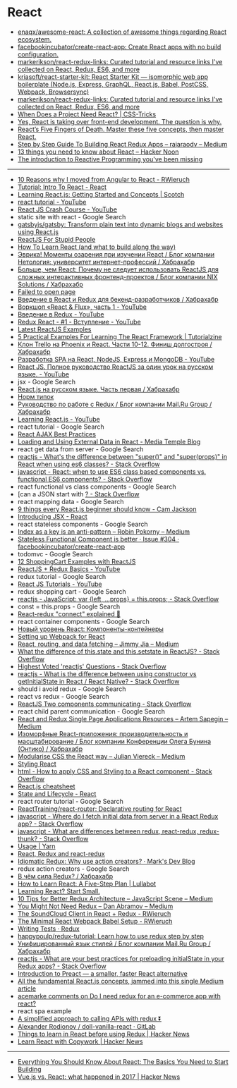 # React
- [enaqx/awesome-react: A collection of awesome things regarding React ecosystem.](https://github.com/enaqx/awesome-react)
- [facebookincubator/create-react-app: Create React apps with no build configuration.](https://github.com/facebookincubator/create-react-app)
- [markerikson/react-redux-links: Curated tutorial and resource links I've collected on React, Redux, ES6, and more](https://github.com/markerikson/react-redux-links)
- [kriasoft/react-starter-kit: React Starter Kit — isomorphic web app boilerplate (Node.js, Express, GraphQL, React.js, Babel, PostCSS, Webpack, Browsersync)](https://github.com/kriasoft/react-starter-kit)
- [markerikson/react-redux-links: Curated tutorial and resource links I've collected on React, Redux, ES6, and more](https://github.com/markerikson/react-redux-links)
- [When Does a Project Need React? | CSS-Tricks](https://css-tricks.com/project-need-react/)
- [Yes, React is taking over front-end development. The question is why.](https://medium.freecodecamp.org/yes-react-is-taking-over-front-end-development-the-question-is-why-40837af8ab76)
- [React’s Five Fingers of Death. Master these five concepts, then master React.](https://medium.freecodecamp.org/the-5-things-you-need-to-know-to-understand-react-a1dbd5d114a3)
- [Step by Step Guide To Building React Redux Apps – rajaraodv – Medium](https://medium.com/@rajaraodv/step-by-step-guide-to-building-react-redux-apps-using-mocks-48ca0f47f9a)
- [13 things you need to know about React – Hacker Noon](https://hackernoon.com/13-things-you-need-to-know-about-react-d2e6a6422552)
- [The introduction to Reactive Programming you've been missing](https://gist.github.com/staltz/868e7e9bc2a7b8c1f754)

---

- [10 Reasons why I moved from Angular to React - RWieruch](https://www.robinwieruch.de/reasons-why-i-moved-from-angular-to-react/)
- [Tutorial: Intro To React - React](https://reactjs.org/tutorial/tutorial.html)
- [Learning React.js: Getting Started and Concepts | Scotch](https://scotch.io/tutorials/learning-react-getting-started-and-concepts)
- [react tutorial - YouTube](https://www.youtube.com/results?search_query=react+tutorial)
- [React JS Crash Course - YouTube](https://www.youtube.com/watch?v=A71aqufiNtQ)
- static site with react - Google Search
- [gatsbyjs/gatsby: Transform plain text into dynamic blogs and websites using React.js](https://github.com/gatsbyjs/gatsby)
- [ReactJS For Stupid People](https://blog.andrewray.me/reactjs-for-stupid-people/)
- [How To Learn React (and what to build along the way)](https://daveceddia.com/how-to-learn-react/)
- [Эврика! Моменты озарения при изучении React / Блог компании Нетология: университет интернет-профессий / Хабрахабр](https://habrahabr.ru/company/netologyru/blog/324788/)
- [Больше, чем React: Почему не следует использовать ReactJS для сложных интерактивных фронтенд-проектов / Блог компании NIX Solutions / Хабрахабр](https://habrahabr.ru/company/nixsolutions/blog/324748/)
- [Failed to open page](safari-resource:/ErrorPage.html)
- [Введение в React и Redux для бекенд-разработчиков / Хабрахабр](https://habrahabr.ru/post/326162/)
- [Воркшоп «React & Flux», часть 1 - YouTube](https://www.youtube.com/watch?v=0h7eluYJtZc)
- [Введение в Redux - YouTube](https://www.youtube.com/watch?v=-CJzPfOm5rs)
- [Redux React - #1 - Вступление - YouTube](https://www.youtube.com/watch?v=BS7fRPWmNZo)
- [Latest ReactJS Examples](https://react.rocks/)
- [5 Practical Examples For Learning The React Framework | Tutorialzine](https://tutorialzine.com/2014/07/5-practical-examples-for-learning-facebooks-react-framework)
- [Клон Trello на Phoenix и React. Части 10-12. Финиш долгостроя / Хабрахабр](https://habrahabr.ru/post/316108/)
- [Разработка SPA на React, NodeJS, Express и MongoDB - YouTube](https://www.youtube.com/watch?v=mYvdeFfZ_NE)
- [React JS. Полное руководство ReactJS за один урок на русском языке. - YouTube](https://www.youtube.com/watch?v=5bmVNG6wq-Q)
- jsx - Google Search
- [React.js на русском языке. Часть первая / Хабрахабр](https://habrahabr.ru/post/315466/)
- [Норм типок](https://blog.andrewray.me/)
- [Руководство по работе с Redux / Блог компании Mail.Ru Group / Хабрахабр](https://habrahabr.ru/company/mailru/blog/303456/)
- [Learning React.js - YouTube](https://www.youtube.com/playlist?list=PLillGF-RfqbbKWfm3Y_RF57dNGsHnkYqO)
- react tutorial - Google Search
- [React AJAX Best Practices](http://andrewhfarmer.com/react-ajax-best-practices/)
- [Loading and Using External Data in React - Media Temple Blog](http://mediatemple.net/blog/tips/loading-and-using-external-data-in-react/)
- react get data from server - Google Search
- [reactjs - What's the difference between "super()" and "super(props)" in React when using es6 classes? - Stack Overflow](https://stackoverflow.com/questions/30571875/whats-the-difference-between-super-and-superprops-in-react-when-using-e)
- [javascript - React: when to use ES6 class based components vs. functional ES6 components? - Stack Overflow](https://stackoverflow.com/questions/36097965/react-when-to-use-es6-class-based-components-vs-functional-es6-components#)
- react functional vs class components - Google Search
- [can a JSON start with [? - Stack Overflow](https://stackoverflow.com/questions/5034444/can-a-json-start-with)
- react mapping data - Google Search
- [9 things every React.js beginner should know - Cam Jackson](https://camjackson.net/post/9-things-every-reactjs-beginner-should-know)
- [Introducing JSX - React](https://reactjs.org/docs/introducing-jsx.html#embedding-expressions-in-jsx)
- react stateless components - Google Search
- [Index as a key is an anti-pattern – Robin Pokorny – Medium](https://medium.com/@robinpokorny/index-as-a-key-is-an-anti-pattern-e0349aece318)
- [Stateless Functional Component is better · Issue #304 · facebookincubator/create-react-app](https://github.com/facebookincubator/create-react-app/issues/304)
- todomvc - Google Search
- [12 ShoppingCart Examples with ReactJS](https://react.rocks/tag/ShoppingCart)
- [ReactJS + Redux Basics - YouTube](https://www.youtube.com/playlist?list=PL55RiY5tL51rrC3sh8qLiYHqUV3twEYU_)
- redux tutorial - Google Search
- [React JS Tutorials - YouTube](https://www.youtube.com/playlist?list=PLoYCgNOIyGABj2GQSlDRjgvXtqfDxKm5b)
- redux shopping cart - Google Search
- [reactjs - JavaScript: var {left, ...props} = this.props; - Stack Overflow](https://stackoverflow.com/questions/28534344/javascript-var-left-props-this-props)
- const = this.props - Google Search
- [React-redux "connect" explained 🔗](http://www.sohamkamani.com/blog/2017/03/31/react-redux-connect-explained/)
- react container components - Google Search
- [Новый уровень React: Компоненты-контейнеры](http://getinstance.info/articles/react/learning-react-container-components/)
- [Setting up Webpack for React](https://teamtreehouse.com/library/setting-up-webpack-for-react)
- [React, routing, and data fetching – Jimmy Jia – Medium](https://medium.com/@taion/react-routing-and-data-fetching-ec519428135c)
- [What the difference of this.state and this.setstate in ReactJS? - Stack Overflow](https://stackoverflow.com/questions/35867038/what-the-difference-of-this-state-and-this-setstate-in-reactjs)
- [Highest Voted 'reactjs' Questions - Stack Overflow](https://stackoverflow.com/questions/tagged/reactjs)
- [reactjs - What is the difference between using constructor vs getInitialState in React / React Native? - Stack Overflow](https://stackoverflow.com/questions/30668326/what-is-the-difference-between-using-constructor-vs-getinitialstate-in-react-r)
- should i avoid redux - Google Search
- react vs redux - Google Search
- [ReactJS Two components communicating - Stack Overflow](https://stackoverflow.com/questions/21285923/reactjs-two-components-communicating/31563614#31563614)
- react child parent communication - Google Search
- [React and Redux Single Page Applications Resources – Artem Sapegin – Medium](https://medium.com/netscape/react-and-redux-single-page-applications-resources-22cd859b0c1d)
- [Изоморфные React-приложения: производительность и масштабирование / Блог компании Конференции Олега Бунина (Онтико) / Хабрахабр](https://habrahabr.ru/company/oleg-bunin/blog/319038/)
- [Modularise CSS the React way – Julian Viereck – Medium](https://medium.com/@jviereck/modularise-css-the-react-way-1e817b317b04)
- [Styling React](https://survivejs.com/react/advanced-techniques/styling-react/)
- [html - How to apply CSS and Styling to a React component - Stack Overflow](https://stackoverflow.com/questions/38545219/how-to-apply-css-and-styling-to-a-react-component)
- [React.js cheatsheet](https://devhints.io/react)
- [State and Lifecycle - React](https://reactjs.org/docs/state-and-lifecycle.html#state-updates-are-merged)
- react router tutorial - Google Search
- [ReactTraining/react-router: Declarative routing for React](https://github.com/ReactTraining/react-router)
- [javascript - Where do I fetch initial data from server in a React Redux app? - Stack Overflow](https://stackoverflow.com/questions/36784139/where-do-i-fetch-initial-data-from-server-in-a-react-redux-app)
- [javascript - What are differences between redux, react-redux, redux-thunk? - Stack Overflow](https://stackoverflow.com/questions/38405571/what-are-differences-between-redux-react-redux-redux-thunk)
- [Usage | Yarn](https://yarnpkg.com/en/docs/usage)
- [React, Redux and react-redux](http://jilles.me/react-redux-and-react-redux/)
- [Idiomatic Redux: Why use action creators? · Mark's Dev Blog](http://blog.isquaredsoftware.com/2016/10/idiomatic-redux-why-use-action-creators/)
- redux action creators - Google Search
- [В чём сила Redux? / Хабрахабр](https://habrahabr.ru/post/333848/)
- [How to Learn React: A Five-Step Plan | Lullabot](https://www.lullabot.com/articles/how-to-learn-react)
- [Learning React? Start Small.](https://dev.to/dceddia/learning-react-start-small)
- [10 Tips for Better Redux Architecture – JavaScript Scene – Medium](https://medium.com/javascript-scene/10-tips-for-better-redux-architecture-69250425af44)
- [You Might Not Need Redux – Dan Abramov – Medium](https://medium.com/@dan_abramov/you-might-not-need-redux-be46360cf367)
- [The SoundCloud Client in React + Redux - RWieruch](https://www.robinwieruch.de/the-soundcloud-client-in-react-redux/)
- [The Minimal React Webpack Babel Setup - RWieruch](https://www.robinwieruch.de/minimal-react-webpack-babel-setup/)
- [Writing Tests · Redux](http://redux.js.org/docs/recipes/WritingTests.html)
- [happypoulp/redux-tutorial: Learn how to use redux step by step](https://github.com/happypoulp/redux-tutorial)
- [Унифицированный язык стилей / Блог компании Mail.Ru Group / Хабрахабр](https://habrahabr.ru/company/mailru/blog/334704/)
- [reactjs - What are your best practices for preloading initialState in your Redux apps? - Stack Overflow](https://stackoverflow.com/questions/33924429/what-are-your-best-practices-for-preloading-initialstate-in-your-redux-apps)
- [Introduction to Preact — a smaller, faster React alternative](https://blog.logrocket.com/introduction-to-preact-a-smaller-faster-react-alternative-ad5532eb6d79)
- [All the fundamental React.js concepts, jammed into this single Medium article](https://medium.freecodecamp.org/all-the-fundamental-react-js-concepts-jammed-into-this-single-medium-article-c83f9b53eac2)
- [acemarke comments on Do I need redux for an e-commerce app with react?](https://www.reddit.com/r/reactjs/comments/5wuxp4/do_i_need_redux_for_an_ecommerce_app_with_react/deddxx0/)
- react spa example
- [A simplified approach to calling APIs with redux ⏬](http://www.sohamkamani.com/blog/2016/06/05/redux-apis/)
- [Alexander Rodionov / doll-vanilla-react · GitLab](https://gitlab.com/tandav/doll-vanilla-react)
- [Things to learn in React before using Redux | Hacker News](https://news.ycombinator.com/item?id=14811577)
- [Learn React with Copywork | Hacker News](https://news.ycombinator.com/item?id=14643442)

---

- [Everything You Should Know About React: The Basics You Need to Start Building](https://medium.freecodecamp.org/everything-you-need-to-know-about-react-eaedf53238c4)
- [Vue.js vs. React: what happened in 2017 | Hacker News](https://news.ycombinator.com/item?id=15999688)
